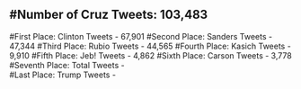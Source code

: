 #Number of Cruz Tweets: 103,483
---
#First Place: Clinton Tweets - 67,901
#Second Place: Sanders Tweets - 47,344
#Third Place: Rubio Tweets - 44,565
#Fourth Place: Kasich Tweets - 9,910
#Fifth Place: Jeb! Tweets - 4,862
#Sixth Place: Carson Tweets - 3,778
#Seventh Place: Total Tweets -  
#Last Place: Trump Tweets - 
